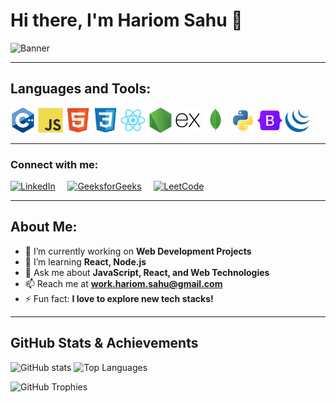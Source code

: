 # Hi there, I'm Hariom Sahu 👋

![Banner](https://camo.githubusercontent.com/e25d173d73b3b9ea132e4b1ad6ac45ce715bd826e6b6947010d05c24e91fd125/68747470733a2f2f7777772e61726b61736f667477617265732e636f6d2f626c6f672f77702d636f6e74656e742f75706c6f6164732f323032312f30312f6865616465725f62616e6e65722d322e6a7067)


---

## **Languages and Tools:**
<p>
  <img src="https://raw.githubusercontent.com/devicons/devicon/master/icons/cplusplus/cplusplus-original.svg" alt="C++" width="40" height="40"/>
  <img src="https://raw.githubusercontent.com/devicons/devicon/master/icons/javascript/javascript-original.svg" alt="JavaScript" width="40" height="40"/>
  <img src="https://raw.githubusercontent.com/devicons/devicon/master/icons/html5/html5-original.svg" alt="HTML5" width="40" height="40"/>
  <img src="https://raw.githubusercontent.com/devicons/devicon/master/icons/css3/css3-original.svg" alt="CSS3" width="40" height="40"/>
  <img src="https://raw.githubusercontent.com/devicons/devicon/master/icons/react/react-original.svg" alt="React" width="40" height="40"/>
  <img src="https://raw.githubusercontent.com/devicons/devicon/master/icons/nodejs/nodejs-original.svg" alt="Node.js" width="40" height="40"/>
  <img src="https://raw.githubusercontent.com/devicons/devicon/master/icons/express/express-original.svg" alt="Express.js" width="40" height="40"/>
  <img src="https://raw.githubusercontent.com/devicons/devicon/master/icons/mongodb/mongodb-original.svg" alt="MongoDB" width="40" height="40"/>
  <img src="https://raw.githubusercontent.com/devicons/devicon/master/icons/python/python-original.svg" alt="Python" width="40" height="40"/>
  <img src="https://raw.githubusercontent.com/devicons/devicon/master/icons/bootstrap/bootstrap-original.svg" alt="Bootstrap" width="40" height="40"/>
  <img src="https://raw.githubusercontent.com/devicons/devicon/master/icons/jquery/jquery-original.svg" alt="jQuery" width="40" height="40"/>
</p>

---
### Connect with me:

[<img src="https://cdn.jsdelivr.net/gh/devicons/devicon/icons/linkedin/linkedin-original.svg" alt="LinkedIn" width="40" height="40"/>](https://www.linkedin.com/in/hariom-sahu-y22/)
&nbsp;&nbsp;&nbsp;
[<img src="https://upload.wikimedia.org/wikipedia/commons/4/43/GeeksforGeeks.svg" alt="GeeksforGeeks" width="40" height="40"/>](https://www.geeksforgeeks.org/user/hariom9580/)
&nbsp;&nbsp;&nbsp;
[<img src="https://upload.wikimedia.org/wikipedia/commons/1/19/LeetCode_logo_black.png" alt="LeetCode" width="40" height="40"/>](https://leetcode.com/hariomsahu)

---
## **About Me:**
- 🔭 I’m currently working on **Web Development Projects**  
- 🌱 I’m learning **React, Node.js**  
- 💬 Ask me about **JavaScript, React, and Web Technologies**  
- 📫 Reach me at **work.hariom.sahu@gmail.com**  
- ⚡ Fun fact: **I love to explore new tech stacks!**

---

## **GitHub Stats & Achievements**
![GitHub stats](https://github-readme-stats.vercel.app/api?username=Hariom9580&show_icons=true&theme=radical)
![Top Languages](https://github-readme-stats.vercel.app/api/top-langs/?username=Hariom9580&layout=compact&theme=radical)

![GitHub Trophies](https://github-profile-trophy.vercel.app/?username=Hariom9580&theme=radical&no-frame=true&no-bg=true&margin-w=5)

